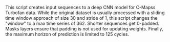 This script creates input sequences to a deep CNN model for C-Mapss Turbofan data. While the original dataset is usually processed with a sliding time window approach of size 30 and stride of 1, this script changes the "window" to a max time series of 362. Shorter sequences get 0-padded. Masks layers ensure that padding is not used for updating weights. Finally, the maximum horizon of prediction is limited to 125 cycles.
